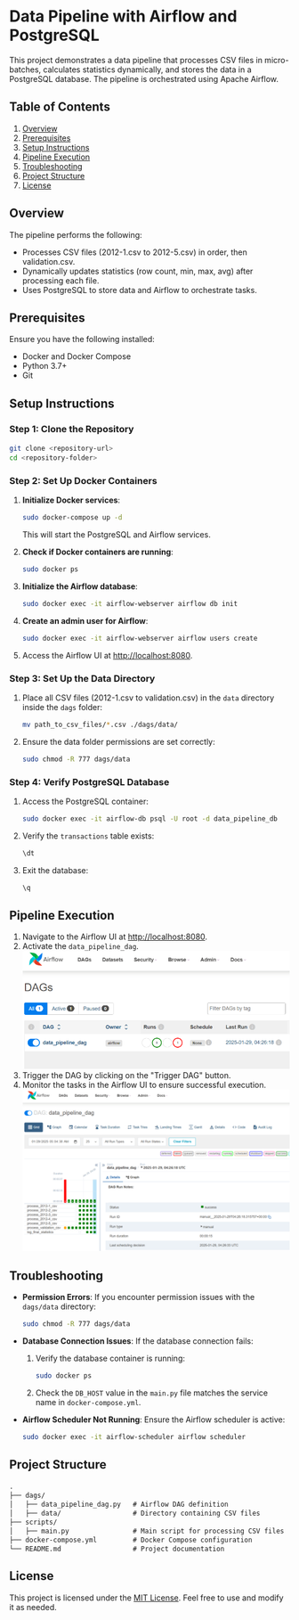 
# Data Pipeline with Airflow and PostgreSQL

This project demonstrates a data pipeline that processes CSV files in micro-batches, calculates statistics dynamically, and stores the data in a PostgreSQL database. The pipeline is orchestrated using Apache Airflow.

## Table of Contents
1. [Overview](#overview)
2. [Prerequisites](#prerequisites)
3. [Setup Instructions](#setup-instructions)
4. [Pipeline Execution](#pipeline-execution)
5. [Troubleshooting](#troubleshooting)
6. [Project Structure](#project-structure)
7. [License](#license)

## Overview
The pipeline performs the following:
- Processes CSV files (2012-1.csv to 2012-5.csv) in order, then validation.csv.
- Dynamically updates statistics (row count, min, max, avg) after processing each file.
- Uses PostgreSQL to store data and Airflow to orchestrate tasks.

## Prerequisites
Ensure you have the following installed:
- Docker and Docker Compose
- Python 3.7+
- Git

## Setup Instructions

### Step 1: Clone the Repository
```bash
git clone <repository-url>
cd <repository-folder>
```

### Step 2: Set Up Docker Containers
1. **Initialize Docker services**:
   ```bash
   sudo docker-compose up -d
   ```
   This will start the PostgreSQL and Airflow services.

2. **Check if Docker containers are running**:
   ```bash
   sudo docker ps
   ```

3. **Initialize the Airflow database**:
   ```bash
   sudo docker exec -it airflow-webserver airflow db init
   ```

4. **Create an admin user for Airflow**:
   ```bash
   sudo docker exec -it airflow-webserver airflow users create        --username admin --firstname Admin --lastname User        --role Admin --email admin@example.com --password admin
   ```

5. Access the Airflow UI at [http://localhost:8080](http://localhost:8080).

### Step 3: Set Up the Data Directory
1. Place all CSV files (2012-1.csv to validation.csv) in the `data` directory inside the `dags` folder:
   ```bash
   mv path_to_csv_files/*.csv ./dags/data/
   ```

2. Ensure the data folder permissions are set correctly:
   ```bash
   sudo chmod -R 777 dags/data
   ```

### Step 4: Verify PostgreSQL Database
1. Access the PostgreSQL container:
   ```bash
   sudo docker exec -it airflow-db psql -U root -d data_pipeline_db
   ```

2. Verify the `transactions` table exists:
   ```sql
   \dt
   ```

3. Exit the database:
   ```bash
   \q
   ```

## Pipeline Execution
1. Navigate to the Airflow UI at [http://localhost:8080](http://localhost:8080).
2. Activate the `data_pipeline_dag`.
![DAG](images/dag.png)
3. Trigger the DAG by clicking on the "Trigger DAG" button.
4. Monitor the tasks in the Airflow UI to ensure successful execution.
![DAG execution](images/execution.png)

## Troubleshooting
- **Permission Errors**:
  If you encounter permission issues with the `dags/data` directory:
  ```bash
  sudo chmod -R 777 dags/data
  ```

- **Database Connection Issues**:
  If the database connection fails:
  1. Verify the database container is running:
     ```bash
     sudo docker ps
     ```
  2. Check the `DB_HOST` value in the `main.py` file matches the service name in `docker-compose.yml`.

- **Airflow Scheduler Not Running**:
  Ensure the Airflow scheduler is active:
  ```bash
  sudo docker exec -it airflow-scheduler airflow scheduler
  ```

## Project Structure
```
.
├── dags/
│   ├── data_pipeline_dag.py   # Airflow DAG definition
│   ├── data/                  # Directory containing CSV files
├── scripts/
│   ├── main.py                # Main script for processing CSV files
├── docker-compose.yml         # Docker Compose configuration
└── README.md                  # Project documentation
```

## License
This project is licensed under the [MIT License](LICENSE). Feel free to use and modify it as needed.
